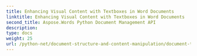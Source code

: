 ```yaml
---
title: Enhancing Visual Content with Textboxes in Word Documents
linktitle: Enhancing Visual Content with Textboxes in Word Documents
second_title: Aspose.Words Python Document Management API
description: 
type: docs
weight: 25
url: /python-net/document-structure-and-content-manipulation/document-textboxes/
---
```

